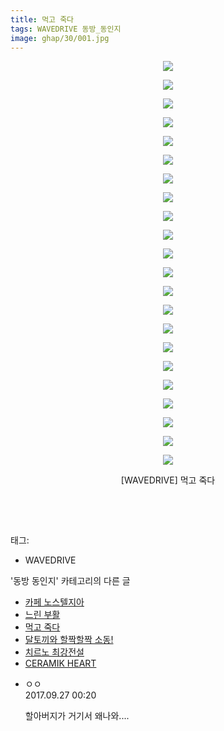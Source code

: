 ```yaml
---
title: 먹고 죽다
tags: WAVEDRIVE 동방_동인지
image: ghap/30/001.jpg
---
```

<div class="article">
<p style="text-align: center; clear: none; float: none;"><img src="{{ site.nasurl }}/ghap/30/001.jpg"/></p>
<p style="text-align: center; clear: none; float: none;"><img src="{{ site.nasurl }}/ghap/30/002.jpg"/></p>
<p style="text-align: center; clear: none; float: none;"><img src="{{ site.nasurl }}/ghap/30/003.jpg"/></p>
<p style="text-align: center; clear: none; float: none;"><img src="{{ site.nasurl }}/ghap/30/004.jpg"/></p>
<p style="text-align: center; clear: none; float: none;"><img src="{{ site.nasurl }}/ghap/30/005.jpg"/></p>
<p style="text-align: center; clear: none; float: none;"><img src="{{ site.nasurl }}/ghap/30/006.jpg"/></p>
<p style="text-align: center; clear: none; float: none;"><img src="{{ site.nasurl }}/ghap/30/007.jpg"/></p>
<p style="text-align: center; clear: none; float: none;"><img src="{{ site.nasurl }}/ghap/30/008.jpg"/></p>
<p style="text-align: center; clear: none; float: none;"><img src="{{ site.nasurl }}/ghap/30/009.jpg"/></p>
<p style="text-align: center; clear: none; float: none;"><img src="{{ site.nasurl }}/ghap/30/010.jpg"/></p>
<p style="text-align: center; clear: none; float: none;"><img src="{{ site.nasurl }}/ghap/30/011.jpg"/></p>
<p style="text-align: center; clear: none; float: none;"><img src="{{ site.nasurl }}/ghap/30/012.jpg"/></p>
<p style="text-align: center; clear: none; float: none;"><img src="{{ site.nasurl }}/ghap/30/013.jpg"/></p>
<p style="text-align: center; clear: none; float: none;"><img src="{{ site.nasurl }}/ghap/30/014.jpg"/></p>
<p style="text-align: center; clear: none; float: none;"><img src="{{ site.nasurl }}/ghap/30/015.jpg"/></p>
<p style="text-align: center; clear: none; float: none;"><img src="{{ site.nasurl }}/ghap/30/016.jpg"/></p>
<p style="text-align: center; clear: none; float: none;"><img src="{{ site.nasurl }}/ghap/30/017.jpg"/></p>
<p style="text-align: center; clear: none; float: none;"><img src="{{ site.nasurl }}/ghap/30/018.jpg"/></p>
<p style="text-align: center; clear: none; float: none;"><img src="{{ site.nasurl }}/ghap/30/019.jpg"/></p>
<p style="text-align: center; clear: none; float: none;"><img src="{{ site.nasurl }}/ghap/30/020.jpg"/></p>
<p style="text-align: center; clear: none; float: none;"><img src="{{ site.nasurl }}/ghap/30/021.jpg"/></p>
<p style="text-align: center; clear: none; float: none;"><img src="{{ site.nasurl }}/ghap/30/022.jpg"/></p>
<p style="text-align: center; clear: none; float: none;">[WAVEDRIVE] 먹고 죽다</p>
<p><br/></p>
<p><br/></p>
</div><div class="tagTrail">
<p>태그: </p>
<ul>
<li>WAVEDRIVE</li>
</ul>
</div><div class="another">
<p>'동방 동인지' 카테고리의 다른 글</p>
<ul>
<li><a href="/2016-06-16-ghap_32">카페 노스텔지아</a></li>
<li><a href="/2016-06-16-ghap_31">느린 부활</a></li>
<li><a href="/2016-06-16-ghap_30">먹고 죽다</a></li>
<li><a href="/2016-06-16-ghap_29">달토끼와 할짝할짝 소동!</a></li>
<li><a href="/2016-06-16-ghap_28">치르노 최강전설</a></li>
<li><a href="/2016-06-16-ghap_27">CERAMIK HEART</a></li>
</ul>
</div><div class="cb_module cb_fluid">
<div class="cb_wrt cb_profile">
<div class="comment">
<ul>
<li class="cb_thumb_off" id="comment15091207">
<div class="cb_comment_area">
<div class="cb_info_area">
<div class="cb_section">
<span class="cb_nick_name">ㅇㅇ</span>
</div>
<div class="cb_section">
<span class="cb_date">2017.09.27 00:20 </span>
</div>
</div>
<div class="cb_dsc_comment">
<p class="cb_dsc">
											할아버지가 거기서 왜나와....
										</p>
</div>
</div></li>
</ul>
</div>
</div><!-- commentList close -->
</div>